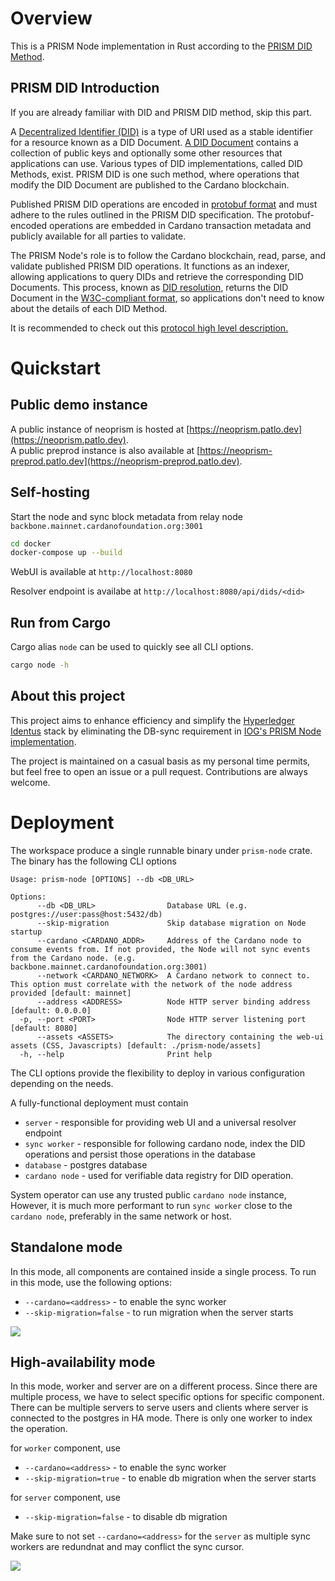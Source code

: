 # Overview

This is a PRISM Node implementation in Rust according to the [PRISM DID Method](https://github.com/input-output-hk/prism-did-method-spec/blob/main/w3c-spec/PRISM-method.md).

## PRISM DID Introduction

If you are already familiar with DID and PRISM DID method, skip this part.

A [Decentralized Identifier (DID)](https://www.w3.org/TR/did-core/) is a type of URI used as a stable identifier for a resource known as a DID Document.
[A DID Document](https://www.w3.org/TR/did-core/#dfn-did-documents) contains a collection of public keys and optionally some other resources that applications can use.
Various types of DID implementations, called DID Methods, exist.
PRISM DID is one such method, where operations that modify the DID Document are published to the Cardano blockchain.

Published PRISM DID operations are encoded in [protobuf format](https://github.com/input-output-hk/prism-did-method-spec/blob/main/w3c-spec/PRISM-method.md#appendix-b-protobuf-models) and must adhere to the rules outlined in the PRISM DID specification.
The protobuf-encoded operations are embedded in Cardano transaction metadata and publicly available for all parties to validate.

The PRISM Node's role is to follow the Cardano blockchain, read, parse, and validate published PRISM DID operations.
It functions as an indexer, allowing applications to query DIDs and retrieve the corresponding DID Documents.
This process, known as [DID resolution](https://www.w3.org/TR/did-core/#resolution), returns the DID Document in the [W3C-compliant format](https://www.w3.org/TR/did-core/#representations), so applications don't need to know about the details of each DID Method.

It is recommended to check out this [protocol high level description.](https://github.com/input-output-hk/prism-did-method-spec/blob/main/w3c-spec/PRISM-method.md#high-level-protocol-description)

# Quickstart

## Public demo instance

A public instance of neoprism is hosted at [https://neoprism.patlo.dev](https://neoprism.patlo.dev).  
A public preprod instance is also available at [https://neoprism-preprod.patlo.dev](https://neoprism-preprod.patlo.dev).

## Self-hosting

Start the node and sync block metadata from relay node `backbone.mainnet.cardanofoundation.org:3001`

```bash
cd docker
docker-compose up --build
```

WebUI is available at `http://localhost:8080`

Resolver endpoint is availabe at `http://localhost:8080/api/dids/<did>`

## Run from Cargo

Cargo alias `node` can be used to quickly see all CLI options.

```bash
cargo node -h
```

## About this project

This project aims to enhance efficiency and simplify the [Hyperledger Identus](https://www.lfdecentralizedtrust.org/projects/identus) stack by eliminating the
DB-sync requirement in [IOG's PRISM Node implementation](https://github.com/input-output-hk/atala-prism).

The project is maintained on a casual basis as my personal time permits, but feel free to open an issue or a pull request.
Contributions are always welcome.

# Deployment

The workspace produce a single runnable binary under `prism-node` crate.
The binary has the following CLI options

```
Usage: prism-node [OPTIONS] --db <DB_URL>

Options:
      --db <DB_URL>                Database URL (e.g. postgres://user:pass@host:5432/db)
      --skip-migration             Skip database migration on Node startup
      --cardano <CARDANO_ADDR>     Address of the Cardano node to consume events from. If not provided, the Node will not sync events from the Cardano node. (e.g. backbone.mainnet.cardanofoundation.org:3001)
      --network <CARDANO_NETWORK>  A Cardano network to connect to. This option must correlate with the network of the node address provided [default: mainnet]
      --address <ADDRESS>          Node HTTP server binding address [default: 0.0.0.0]
  -p, --port <PORT>                Node HTTP server listening port [default: 8080]
      --assets <ASSETS>            The directory containing the web-ui assets (CSS, Javascripts) [default: ./prism-node/assets]
  -h, --help                       Print help
```

The CLI options provide the flexibility to deploy in various configuration depending on the needs.

A fully-functional deployment must contain
- `server` - responsible for providing web UI and a universal resolver endpoint
- `sync worker` - responsible for following cardano node, index the DID operations and persist those operations in the database
- `database` - postgres database
- `cardano node` - used for verifiable data registry for DID operation.

System operator can use any trusted public `cardano node` instance,
However, it is much more performant to run `sync worker` close to the `cardano node`, preferably in the same network or host.

## Standalone mode

In this mode, all components are contained inside a single process.
To run in this mode, use the following options:

- `--cardano=<address>` - to enable the sync worker
- `--skip-migration=false` - to run migration when the server starts

![](./docs/diagrams/deploy_standalone.png)

## High-availability mode

In this mode, worker and server are on a different process.
Since there are multiple process, we have to select specific options for specific component.
There can be multiple servers to serve users and clients where server is connected to the postgres in HA mode.
There is only one worker to index the operation.

for `worker` component, use

- `--cardano=<address>` - to enable the sync worker
- `--skip-migration=true` - to enable db migration when the server starts

for `server` component, use
- `--skip-migration=false` - to disable db migration

Make sure to not set `--cardano=<address>` for the `server` as
multiple sync workers are redundnat and may conflict the sync cursor.

![](./docs/diagrams/deploy_ha.png)

